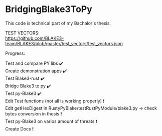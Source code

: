 # BridgingBlake3ToPy
This code is technical part of my Bachalor's thesis.  


TEST VECTORS:  
https://github.com/BLAKE3-team/BLAKE3/blob/master/test_vectors/test_vectors.json  
  
Progress:  
  
Test and compare PY libs :heavy_check_mark:  
Create demonstration apps :heavy_check_mark:  
Test Blake3-rust :heavy_check_mark:  
Bridge Blake3 to py :heavy_check_mark:  
Test py-Blake3 :heavy_check_mark:  
Edit Test functions (not all is working properly) :heavy_exclamation_mark:  
Edit getHexDigest in RustyPyBlake/testRustPyModule/blake3.py -> check bytes conversion in thesis :heavy_exclamation_mark:   
Test py-Blake3 on varios amount of threats :heavy_exclamation_mark:  
Create Docs :heavy_exclamation_mark:  

